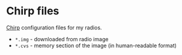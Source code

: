 # Chirp files

[Chirp](https://chirp.danplanet.com/) configuration files for my radios.

* `*.img` - downloaded from radio image
* `*.cvs` - memory section of the image (in human-readable format)
